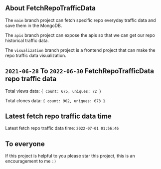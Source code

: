 ## About FetchRepoTrafficData

The `main` branch project can fetch specific repo everyday traffic data and save them in the MongoDB.

The `apis` branch project can expose the apis so that we can get our repo historical traffic data.

The `visualization` branch project is a frontend project that can make the repo traffic data visualization.

## `2021-06-28` To `2022-06-30` FetchRepoTrafficData repo traffic data

Total views data: `{ count: 675, uniques: 72 }`

Total clones data: `{ count: 902, uniques: 673 }`

## Latest fetch repo traffic data time

Latest fetch repo traffic data time: `2022-07-01 01:56:46`

## To everyone

If this project is helpful to you please star this project, this is an encouragement to me `:)`



